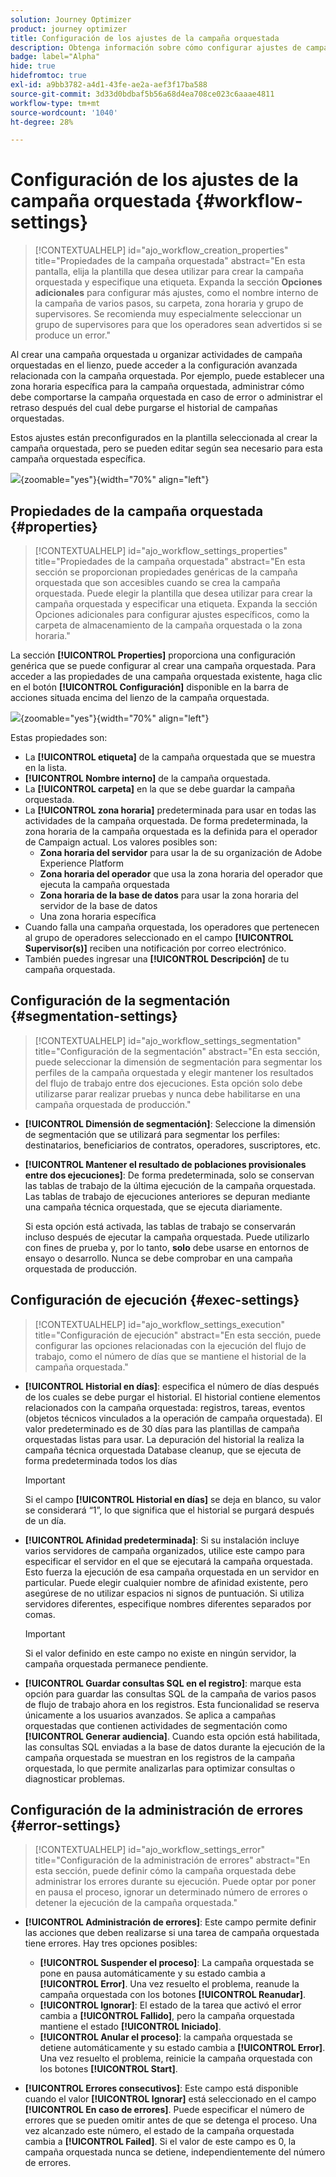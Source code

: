 ```yaml
---
solution: Journey Optimizer
product: journey optimizer
title: Configuración de los ajustes de la campaña orquestada
description: Obtenga información sobre cómo configurar ajustes de campañas orquestadas con Adobe Journey Optimizer
badge: label="Alpha"
hide: true
hidefromtoc: true
exl-id: a9bb3782-a4d1-43fe-ae2a-aef3f17ba588
source-git-commit: 3d33d0bdbaf5b56a68d4ea708ce023c6aaae4811
workflow-type: tm+mt
source-wordcount: '1040'
ht-degree: 28%

---
```


# Configuración de los ajustes de la campaña orquestada {#workflow-settings}

>[!CONTEXTUALHELP]
>id="ajo_workflow_creation_properties"
>title="Propiedades de la campaña orquestada"
>abstract="En esta pantalla, elija la plantilla que desea utilizar para crear la campaña orquestada y especifique una etiqueta. Expanda la sección **Opciones adicionales** para configurar más ajustes, como el nombre interno de la campaña de varios pasos, su carpeta, zona horaria y grupo de supervisores. Se recomienda muy especialmente seleccionar un grupo de supervisores para que los operadores sean advertidos si se produce un error."

Al crear una campaña orquestada u organizar actividades de campaña orquestadas en el lienzo, puede acceder a la configuración avanzada relacionada con la campaña orquestada. Por ejemplo, puede establecer una zona horaria específica para la campaña orquestada, administrar cómo debe comportarse la campaña orquestada en caso de error o administrar el retraso después del cual debe purgarse el historial de campañas orquestadas.

Estos ajustes están preconfigurados en la plantilla seleccionada al crear la campaña orquestada, pero se pueden editar según sea necesario para esta campaña orquestada específica.

![](assets/workflow-settings-button.png){zoomable="yes"}{width="70%" align="left"}

## Propiedades de la campaña orquestada {#properties}

>[!CONTEXTUALHELP]
>id="ajo_workflow_settings_properties"
>title="Propiedades de la campaña orquestada"
>abstract="En esta sección se proporcionan propiedades genéricas de la campaña orquestada que son accesibles cuando se crea la campaña orquestada. Puede elegir la plantilla que desea utilizar para crear la campaña orquestada y especificar una etiqueta. Expanda la sección Opciones adicionales para configurar ajustes específicos, como la carpeta de almacenamiento de la campaña orquestada o la zona horaria."

La sección **[!UICONTROL Properties]** proporciona una configuración genérica que se puede configurar al crear una campaña orquestada. Para acceder a las propiedades de una campaña orquestada existente, haga clic en el botón **[!UICONTROL Configuración]** disponible en la barra de acciones situada encima del lienzo de la campaña orquestada.


![](assets/workflow-settings.png){zoomable="yes"}{width="70%" align="left"}


Estas propiedades son:

* La **[!UICONTROL etiqueta]** de la campaña orquestada que se muestra en la lista.
* **[!UICONTROL Nombre interno]** de la campaña orquestada.
* La **[!UICONTROL carpeta]** en la que se debe guardar la campaña orquestada.
* La **[!UICONTROL zona horaria]** predeterminada para usar en todas las actividades de la campaña orquestada. De forma predeterminada, la zona horaria de la campaña orquestada es la definida para el operador de Campaign actual.
Los valores posibles son:
   * **Zona horaria del servidor** para usar la de su organización de Adobe Experience Platform
   * **Zona horaria del operador** que usa la zona horaria del operador que ejecuta la campaña orquestada
   * **Zona horaria de la base de datos** para usar la zona horaria del servidor de la base de datos
   * Una zona horaria específica
* Cuando falla una campaña orquestada, los operadores que pertenecen al grupo de operadores seleccionado en el campo **[!UICONTROL Supervisor(s)]** reciben una notificación por correo electrónico.
* También puedes ingresar una **[!UICONTROL Descripción]** de tu campaña orquestada.

## Configuración de la segmentación  {#segmentation-settings}

>[!CONTEXTUALHELP]
>id="ajo_workflow_settings_segmentation"
>title="Configuración de la segmentación"
>abstract="En esta sección, puede seleccionar la dimensión de segmentación para segmentar los perfiles de la campaña orquestada y elegir mantener los resultados del flujo de trabajo entre dos ejecuciones. Esta opción solo debe utilizarse parar realizar pruebas y nunca debe habilitarse en una campaña orquestada de producción."

* **[!UICONTROL Dimensión de segmentación]**: Seleccione la dimensión de segmentación que se utilizará para segmentar los perfiles: destinatarios, beneficiarios de contratos, operadores, suscriptores, etc.

* **[!UICONTROL Mantener el resultado de poblaciones provisionales entre dos ejecuciones]**: De forma predeterminada, solo se conservan las tablas de trabajo de la última ejecución de la campaña orquestada. Las tablas de trabajo de ejecuciones anteriores se depuran mediante una campaña técnica orquestada, que se ejecuta diariamente.

  Si esta opción está activada, las tablas de trabajo se conservarán incluso después de ejecutar la campaña orquestada. Puede utilizarlo con fines de prueba y, por lo tanto, **solo** debe usarse en entornos de ensayo o desarrollo. Nunca se debe comprobar en una campaña orquestada de producción.

## Configuración de ejecución  {#exec-settings}

>[!CONTEXTUALHELP]
>id="ajo_workflow_settings_execution"
>title="Configuración de ejecución"
>abstract="En esta sección, puede configurar las opciones relacionadas con la ejecución del flujo de trabajo, como el número de días que se mantiene el historial de la campaña orquestada."

* **[!UICONTROL Historial en días]**: especifica el número de días después de los cuales se debe purgar el historial. El historial contiene elementos relacionados con la campaña orquestada: registros, tareas, eventos (objetos técnicos vinculados a la operación de campaña orquestada). El valor predeterminado es de 30 días para las plantillas de campaña orquestadas listas para usar. La depuración del historial la realiza la campaña técnica orquestada Database cleanup, que se ejecuta de forma predeterminada todos los días

  >[!IMPORTANT]
  >
  >Si el campo **[!UICONTROL Historial en días]** se deja en blanco, su valor se considerará “1”, lo que significa que el historial se purgará después de un día.

* **[!UICONTROL Afinidad predeterminada]**: Si su instalación incluye varios servidores de campaña organizados, utilice este campo para especificar el servidor en el que se ejecutará la campaña orquestada. Esto fuerza la ejecución de esa campaña orquestada en un servidor en particular. Puede elegir cualquier nombre de afinidad existente, pero asegúrese de no utilizar espacios ni signos de puntuación. Si utiliza servidores diferentes, especifique nombres diferentes separados por comas.

  >[!IMPORTANT]
  >
  >Si el valor definido en este campo no existe en ningún servidor, la campaña orquestada permanece pendiente.


* **[!UICONTROL Guardar consultas SQL en el registro]**: marque esta opción para guardar las consultas SQL de la campaña de varios pasos de flujo de trabajo ahora en los registros. Esta funcionalidad se reserva únicamente a los usuarios avanzados. Se aplica a campañas orquestadas que contienen actividades de segmentación como **[!UICONTROL Generar audiencia]**. Cuando esta opción está habilitada, las consultas SQL enviadas a la base de datos durante la ejecución de la campaña orquestada se muestran en los registros de la campaña orquestada, lo que permite analizarlas para optimizar consultas o diagnosticar problemas.

## Configuración de la administración de errores  {#error-settings}

>[!CONTEXTUALHELP]
>id="ajo_workflow_settings_error"
>title="Configuración de la administración de errores"
>abstract="En esta sección, puede definir cómo la campaña orquestada debe administrar los errores durante su ejecución. Puede optar por poner en pausa el proceso, ignorar un determinado número de errores o detener la ejecución de la campaña orquestada."

* **[!UICONTROL Administración de errores]**: Este campo permite definir las acciones que deben realizarse si una tarea de campaña orquestada tiene errores. Hay tres opciones posibles:

   * **[!UICONTROL Suspender el proceso]**: La campaña orquestada se pone en pausa automáticamente y su estado cambia a **[!UICONTROL Error]**. Una vez resuelto el problema, reanude la campaña orquestada con los botones **[!UICONTROL Reanudar]**.
   * **[!UICONTROL Ignorar]**: El estado de la tarea que activó el error cambia a **[!UICONTROL Fallido]**, pero la campaña orquestada mantiene el estado **[!UICONTROL Iniciado]**. <!-- TO ADD ONCE SCHEUDLER IS AVAILABLE This configuration is relevant for recurring tasks: if the branch includes a scheduler, it will start normally next time the workflow is executed.-->
   * **[!UICONTROL Anular el proceso]**: la campaña orquestada se detiene automáticamente y su estado cambia a **[!UICONTROL Error]**. Una vez resuelto el problema, reinicie la campaña orquestada con los botones **[!UICONTROL Start]**.

* **[!UICONTROL Errores consecutivos]**: Este campo está disponible cuando el valor **[!UICONTROL Ignorar]** está seleccionado en el campo **[!UICONTROL En caso de errores]**. Puede especificar el número de errores que se pueden omitir antes de que se detenga el proceso. Una vez alcanzado este número, el estado de la campaña orquestada cambia a **[!UICONTROL Failed]**. Si el valor de este campo es 0, la campaña orquestada nunca se detiene, independientemente del número de errores.


